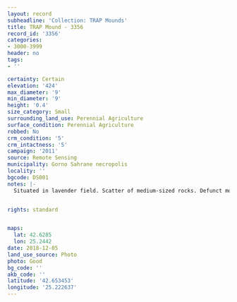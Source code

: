 ```yaml
---
layout: record
subheadline: 'Collection: TRAP Mounds'
title: TRAP Mound - 3356
record_id: '3356'
categories:
- 3000-3999
header: no
tags:
- ''

certainty: Certain
elevation: '424'
max_diameter: '9'
min_diameter: '9'
height: '0.4'
size_category: Small
surrounding_land_use: Perennial Agriculture
surface_condition: Perennial Agriculture
robbed: No
crm_condition: '5'
crm_intactness: '5'
campaign: '2011'
source: Remote Sensing
municipality: Gorno Sahrane necropolis
locality: ''
bgcode: DS001
notes: |-
  Situated in lavender field. Scatter of medium-sized rocks. Defunct mound, ploughed up completely. No obvious robbers' trench's.


rights: standard


maps:
  lat: 42.6285
  lon: 25.2442
date: 2018-12-05
land_use_source: Photo
photo: Good
bg_code: ''
akb_code: ''
latitude: '42.653453'
longitude: '25.222637'
---
```

